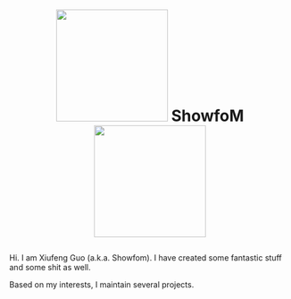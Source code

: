 # <p align="center"><img src="https://s3.rsb.net/images/pig.png" width="200px"> ShowfoM <img src="https://s3.rsb.net/images/pig.png" width="200px"></p>

Hi. I am Xiufeng Guo (a.k.a. Showfom). I have created some fantastic stuff and some shit as well.

Based on my interests, I maintain several projects.
